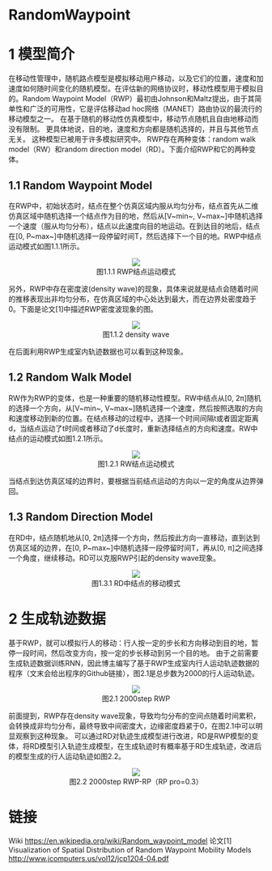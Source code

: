 # RandomWaypoint
# 1 模型简介

在移动性管理中，随机路点模型是模拟移动用户移动，以及它们的位置，速度和加速度如何随时间变化的随机模型。在评估新的网络协议时，移动性模型用于模拟目的。Random Waypoint Model（RWP）最初由Johnson和Maltz提出，由于其简单性和广泛的可用性，它是评估移动ad hoc网络（MANET）路由协议的最流行的移动模型之一。
在基于随机的移动性仿真模型中，移动节点随机且自由地移动而没有限制。 更具体地说，目的地，速度和方向都是随机选择的，并且与其他节点无关。 这种模型已被用于许多模拟研究中。
RWP存在两种变体：random walk model（RW）和random direction model（RD）。下面介绍RWP和它的两种变体。

## 1.1 Random Waypoint Model

在RWP中，初始状态时，结点在整个仿真区域内服从均匀分布，结点首先从二维仿真区域中随机选择一个结点作为目的地，然后从[V~min~, V~max~]中随机选择一个速度（服从均匀分布），结点以此速度向目的地运动。在到达目的地后，结点在[0, P~max~]中随机选择一段停留时间T，然后选择下一个目的地。RWP中结点运动模式如图1.1.1所示。
 <div align=center><img  src="https://img-blog.csdnimg.cn/20181123222834361.png?x-oss-process=image/watermark,type_ZmFuZ3poZW5naGVpdGk,shadow_10,text_aHR0cHM6Ly9ibG9nLmNzZG4ubmV0L20wXzM3OTc0NzE5,size_16,color_FFFFFF,t_70"/></div>
<center>图1.1.1 RWP结点运动模式</center>

另外，RWP中存在密度波(density wave)的现象，具体来说就是结点会随着时间的推移表现出非均匀分布，在仿真区域的中心处达到最大，而在边界处密度趋于0。下面是论文[1]中描述RWP密度波现象的图。

 <div align=center><img  src="https://img-blog.csdnimg.cn/20181125120414946.png?x-oss-process=image/watermark,type_ZmFuZ3poZW5naGVpdGk,shadow_10,text_aHR0cHM6Ly9ibG9nLmNzZG4ubmV0L20wXzM3OTc0NzE5,size_16,color_FFFFFF,t_70"/></div>
<center>图1.1.2 density wave</center>

在后面利用RWP生成室内轨迹数据也可以看到这种现象。

## 1.2 Random Walk Model
RW作为RWP的变体，也是一种重要的随机移动性模型。RW中结点从[0, 2π]随机的选择一个方向，从[V~min~, V~max~]随机选择一个速度，然后按照选取的方向和速度移动到新的位置。在结点移动的过程中，选择一个时间间隔t或者固定距离d，当结点运动了t时间或者移动了d长度时，重新选择结点的方向和速度。RW中结点的运动模式如图1.2.1所示。

 <div align=center><img  src="https://img-blog.csdnimg.cn/20181125120604983.png?x-oss-process=image/watermark,type_ZmFuZ3poZW5naGVpdGk,shadow_10,text_aHR0cHM6Ly9ibG9nLmNzZG4ubmV0L20wXzM3OTc0NzE5,size_16,color_FFFFFF,t_70"/></div>
<center>图1.2.1 RW结点运动模式</center>

当结点到达仿真区域的边界时，要根据当前结点运动的方向以一定的角度从边界弹回。

## 1.3 Random Direction Model
在RD中，结点随机地从[0, 2π]选择一个方向，然后按此方向一直移动，直到达到仿真区域的边界，在[0, P~max~]中随机选择一段停留时间T，再从[0, π]之间选择一个角度，继续移动。RD可以克服RWP引起的density wave现象。

 <div align=center><img  src="https://img-blog.csdnimg.cn/20181125115845121.png?x-oss-process=image/watermark,type_ZmFuZ3poZW5naGVpdGk,shadow_10,text_aHR0cHM6Ly9ibG9nLmNzZG4ubmV0L20wXzM3OTc0NzE5,size_16,color_FFFFFF,t_70"/></div>
<center>图1.3.1 RD中结点的移动模式</center>

# 2 生成轨迹数据

基于RWP，就可以模拟行人的移动：行人按一定的步长和方向移动到目的地，暂停一段时间，然后改变方向，按一定的步长移动到另一个目的地。
由于之前需要生成轨迹数据训练RNN，因此博主编写了基于RWP生成室内行人运动轨迹数据的程序（文末会给出程序的Github链接），图2.1是总步数为2000的行人运动轨迹。

  <div align=center><img  src="https://img-blog.csdnimg.cn/20181123225232648.png?x-oss-process=image/watermark,type_ZmFuZ3poZW5naGVpdGk,shadow_10,text_aHR0cHM6Ly9ibG9nLmNzZG4ubmV0L20wXzM3OTc0NzE5,size_16,color_FFFFFF,t_70"/></div>
<center>图2.1 2000step RWP</center>

前面提到，RWP存在density wave现象，导致均匀分布的空间点随着时间累积，会转换成非均匀分布，最终导致中间密度大，边缘密度趋紧于0，在图2.1中可以明显观察到这种现象。
可以通过RD对轨迹生成模型进行改进，RD是RWP模型的变体，将RD模型引入轨迹生成模型，在生成轨迹时有概率基于RD生成轨迹，改进后的模型生成的行人运动轨迹如图2.2。
 <div align=center><img  src="https://img-blog.csdnimg.cn/20181125111509856.png?x-oss-process=image/watermark,type_ZmFuZ3poZW5naGVpdGk,shadow_10,text_aHR0cHM6Ly9ibG9nLmNzZG4ubmV0L20wXzM3OTc0NzE5,size_16,color_FFFFFF,t_70"/></div>
<center>图2.2 2000step RWP-RP（RP pro=0.3）</center>

# 链接
Wiki https://en.wikipedia.org/wiki/Random_waypoint_model
论文[1] Visualization of Spatial Distribution of Random Waypoint Mobility Models http://www.jcomputers.us/vol12/jcp1204-04.pdf
